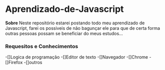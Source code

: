 # Aprendizado-de-Javascript
**Sobre**
Neste repositório estarei postando todo meu aprendizado de Javascript, farei os possiveis de não bagunçar ele para que de certa forma outras pessoas possam se beneficiar do meus estudos...

### Requesitos e Conhecimentos 

-[]Logica de programação
-[]Editor de texto
-[]Navegador 
  -[]Chrome
  -[]Firefox
  -[]outros

